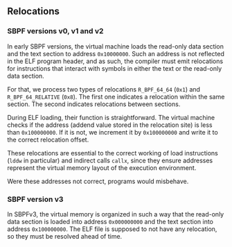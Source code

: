 ## Relocations

### SBPF versions v0, v1 and v2

In early SBPF versions, the virtual machine loads the read-only data section 
and the text section to address `0x10000000`. Such an address is not reflected
in the ELF program header, and as such, the compiler must emit relocations for 
instructions that interact with symbols in either the text or the read-only 
data section.

For that, we process two types of relocations `R_BPF_64_64` (`0x1`) and 
`R_BPF_64_RELATIVE` (`0x8`). The first one indicates a relocation within the 
same section. The second indicates relocations between sections.

During ELF loading, their function is straightforward. The virtual machine 
checks if the address (addend value stored in the relocation site) is less 
than `0x100000000`. If it is not, we increment it by `0x100000000` and write 
it to the correct relocation offset.

These relocations are essential to the correct working of load instructions 
(`lddw` in particular) and indirect calls `callx`, since they ensure addresses 
represent the virtual memory layout of the execution environment.

Were these addresses not correct, programs would misbehave.

### SBPF version v3

In SBPFv3, the virtual memory is organized in such a way that the read-only 
data section is loaded into address `0x000000000` and the text section into 
address `0x100000000`. The ELF file is supposed to not have any relocation, 
so they must be resolved ahead of time.
